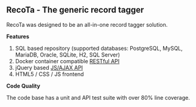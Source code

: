 
## RecoTa - The generic record tagger

RecoTa was designed to be an all-in-one record tagger solution.

**Features**

1. SQL based repository (supported databases: PostgreSQL, MySQL, MariaDB, Oracle, SQLite, H2, SQL Server)
2. Docker container compatible [RESTful API](API.md)
3. jQuery based [JS/AJAX API](src/main/resources/js/record-tagger.js)
4. HTML5 / CSS / JS frontend

**Code Quality**

The code base has a unit and API test suite with over 80% line coverage.